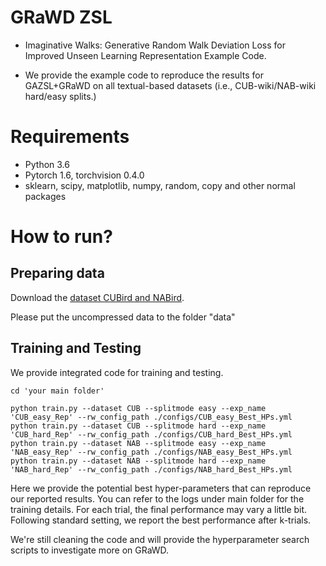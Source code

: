 # GRaWD ZSL
- Imaginative Walks: Generative Random Walk Deviation Loss for Improved Unseen Learning Representation Example Code.

- We provide the example code to reproduce the results for GAZSL+GRaWD on all textual-based datasets (i.e., CUB-wiki/NAB-wiki hard/easy splits.)

# Requirements
- Python 3.6
- Pytorch 1.6, torchvision 0.4.0
- sklearn, scipy, matplotlib, numpy, random, copy and other normal packages

# How to run?
## Preparing data
Download the [dataset CUBird and NABird](https://www.dropbox.com/s/9qovr86kgogkl6r/CUB_NAB_Data.zip).

Please put the uncompressed data to the folder "data"

## Training and Testing
We provide integrated code for training and testing. 

```
cd 'your main folder'

python train.py --dataset CUB --splitmode easy --exp_name 'CUB_easy_Rep' --rw_config_path ./configs/CUB_easy_Best_HPs.yml
python train.py --dataset CUB --splitmode hard --exp_name 'CUB_hard_Rep' --rw_config_path ./configs/CUB_hard_Best_HPs.yml
python train.py --dataset NAB --splitmode easy --exp_name 'NAB_easy_Rep' --rw_config_path ./configs/NAB_easy_Best_HPs.yml
python train.py --dataset NAB --splitmode hard --exp_name 'NAB_hard_Rep' --rw_config_path ./configs/NAB_hard_Best_HPs.yml
```

Here we provide the potential best hyper-parameters that can reproduce our reported results. You can refer to the logs under main folder for the training details. For each trial, the final performance may vary a little bit. Following standard setting, we report the best performance after k-trials. 

We're still cleaning the code and will provide the hyperparameter search scripts to investigate more on GRaWD.
